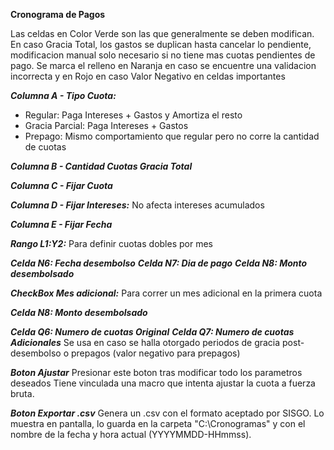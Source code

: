 
**Cronograma de Pagos**

Las celdas en Color Verde son las que generalmente se deben modifican.
En caso Gracia Total, los gastos se duplican hasta cancelar lo pendiente, modificacion manual solo necesario si no tiene mas cuotas pendientes de pago.
Se marca el relleno en Naranja en caso se encuentre una validacion incorrecta y en Rojo en caso Valor Negativo en celdas importantes

***Columna A - Tipo Cuota:***

 - Regular: Paga Intereses + Gastos y Amortiza el resto
 - Gracia Parcial:  Paga Intereses + Gastos
 - Prepago: Mismo comportamiento que regular pero no corre la cantidad de cuotas

***Columna B - Cantidad Cuotas Gracia Total***

***Columna C - Fijar Cuota***

***Columna D - Fijar Intereses:***
 No afecta intereses acumulados

***Columna E - Fijar Fecha***

***Rango L1:Y2:***
Para definir cuotas dobles por mes

***Celda N6: Fecha desembolso***
***Celda N7: Dia de pago***
***Celda N8: Monto desembolsado***

***CheckBox Mes adicional:***
Para correr un mes adicional en la primera cuota

***Celda N8: Monto desembolsado***

***Celda Q6: Numero de cuotas Original***
***Celda Q7: Numero de cuotas Adicionales***
Se usa en caso se halla otorgado periodos de gracia post-desembolso o prepagos (valor negativo para prepagos)

***Boton Ajustar***
Presionar este boton tras modificar todo los parametros deseados
Tiene vinculada una macro que intenta ajustar la cuota a fuerza bruta.

***Boton Exportar .csv***
Genera un .csv con el formato aceptado por SISGO.
Lo muestra en pantalla, lo guarda en la carpeta "C:\Cronogramas\" y con el nombre de la fecha y hora actual (YYYYMMDD-HHmmss).
